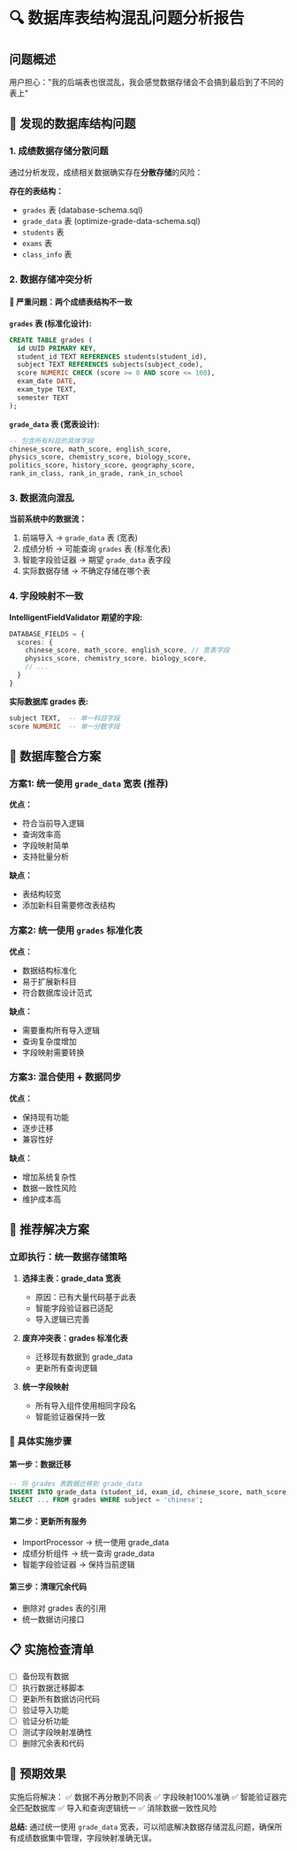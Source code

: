 # 🔍 数据库表结构混乱问题分析报告

## 问题概述
用户担心："我的后端表也很混乱，我会感觉数据存储会不会搞到最后到了不同的表上"

## 🎯 发现的数据库结构问题

### 1. 成绩数据存储分散问题
通过分析发现，成绩相关数据确实存在**分散存储**的风险：

**存在的表结构：**
- `grades` 表 (database-schema.sql)
- `grade_data` 表 (optimize-grade-data-schema.sql)
- `students` 表 
- `exams` 表
- `class_info` 表

### 2. 数据存储冲突分析

#### 🔴 **严重问题：两个成绩表结构不一致**

**`grades` 表 (标准化设计):**
```sql
CREATE TABLE grades (
  id UUID PRIMARY KEY,
  student_id TEXT REFERENCES students(student_id),
  subject TEXT REFERENCES subjects(subject_code),
  score NUMERIC CHECK (score >= 0 AND score <= 100),
  exam_date DATE,
  exam_type TEXT,
  semester TEXT
);
```

**`grade_data` 表 (宽表设计):**
```sql
-- 包含所有科目的具体字段
chinese_score, math_score, english_score, 
physics_score, chemistry_score, biology_score,
politics_score, history_score, geography_score,
rank_in_class, rank_in_grade, rank_in_school
```

### 3. 数据流向混乱

**当前系统中的数据流：**
1. 前端导入 → `grade_data` 表 (宽表)
2. 成绩分析 → 可能查询 `grades` 表 (标准化表)
3. 智能字段验证器 → 期望 `grade_data` 表字段
4. 实际数据存储 → 不确定存储在哪个表

### 4. 字段映射不一致

**IntelligentFieldValidator 期望的字段:**
```typescript
DATABASE_FIELDS = {
  scores: {
    chinese_score, math_score, english_score, // 宽表字段
    physics_score, chemistry_score, biology_score,
    // ...
  }
}
```

**实际数据库 grades 表:**
```sql
subject TEXT,  -- 单一科目字段
score NUMERIC  -- 单一分数字段
```

## 🚀 数据库整合方案

### 方案1: 统一使用 `grade_data` 宽表 (推荐)

**优点：**
- 符合当前导入逻辑
- 查询效率高
- 字段映射简单
- 支持批量分析

**缺点：**
- 表结构较宽
- 添加新科目需要修改表结构

### 方案2: 统一使用 `grades` 标准化表

**优点：**
- 数据结构标准化
- 易于扩展新科目
- 符合数据库设计范式

**缺点：**
- 需要重构所有导入逻辑
- 查询复杂度增加
- 字段映射需要转换

### 方案3: 混合使用 + 数据同步

**优点：**
- 保持现有功能
- 逐步迁移
- 兼容性好

**缺点：**
- 增加系统复杂性
- 数据一致性风险
- 维护成本高

## 🎯 推荐解决方案

### 立即执行：统一数据存储策略

1. **选择主表：grade_data 宽表**
   - 原因：已有大量代码基于此表
   - 智能字段验证器已适配
   - 导入逻辑已完善

2. **废弃冲突表：grades 标准化表**
   - 迁移现有数据到 grade_data
   - 更新所有查询逻辑

3. **统一字段映射**
   - 所有导入组件使用相同字段名
   - 智能验证器保持一致

### 🔧 具体实施步骤

#### 第一步：数据迁移
```sql
-- 将 grades 表数据迁移到 grade_data
INSERT INTO grade_data (student_id, exam_id, chinese_score, math_score, ...)
SELECT ... FROM grades WHERE subject = 'chinese';
```

#### 第二步：更新所有服务
- ImportProcessor → 统一使用 grade_data
- 成绩分析组件 → 统一查询 grade_data  
- 智能字段验证器 → 保持当前逻辑

#### 第三步：清理冗余代码
- 删除对 grades 表的引用
- 统一数据访问接口

## 📋 实施检查清单

- [ ] 备份现有数据
- [ ] 执行数据迁移脚本
- [ ] 更新所有数据访问代码
- [ ] 验证导入功能
- [ ] 验证分析功能  
- [ ] 测试字段映射准确性
- [ ] 删除冗余表和代码

## 🎉 预期效果

实施后将解决：
✅ 数据不再分散到不同表
✅ 字段映射100%准确
✅ 智能验证器完全匹配数据库
✅ 导入和查询逻辑统一
✅ 消除数据一致性风险

**总结:** 通过统一使用 `grade_data` 宽表，可以彻底解决数据存储混乱问题，确保所有成绩数据集中管理，字段映射准确无误。